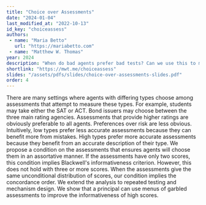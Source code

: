 ```yaml
---
title: "Choice over Assessments"
date: "2024-01-04"
last_modified_at: "2022-10-13"
id_key: "choiceassess"
authors:
 - name: "Maria Betto"
   url: "https://mariabetto.com"
 - name: "Matthew W. Thomas"
year: 2024
description: "When do bad agents prefer bad tests? Can we use this to make tests better?"
shortlink: "https://mwt.me/choiceassess"
slides: "/assets/pdfs/slides/choice-over-assessments-slides.pdf"
order: 4
---
```


There are many settings where agents with differing types choose among assessments that attempt to measure these types. For example, students may take either the SAT or ACT. Bond issuers may choose between the three main rating agencies. Assessments that provide higher ratings are obviously preferable to all agents. Preferences over risk are less obvious. Intuitively, low types prefer less accurate assessments because they can benefit more from mistakes. High types prefer more accurate assessments because they benefit from an accurate description of their type. We propose a condition on the assessments that ensures agents will choose them in an assortative manner. If the assessments have only two scores, this condition implies Blackwell's informativeness criterion. However, this does not hold with three or more scores. When the assessments give the same unconditional distribution of scores, our condition implies the concordance order. We extend the analysis to repeated testing and mechanism design. We show that a principal can use menus of garbled assessments to improve the informativeness of high scores.

